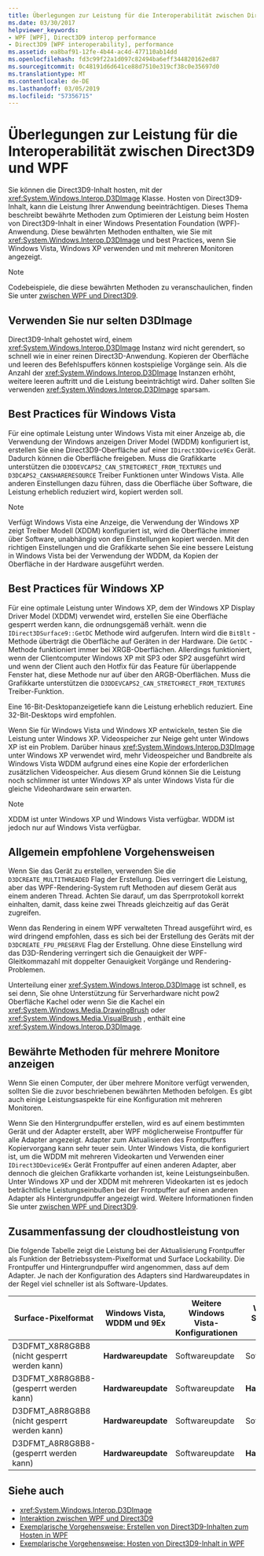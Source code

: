 ```yaml
---
title: Überlegungen zur Leistung für die Interoperabilität zwischen Direct3D9 und WPF
ms.date: 03/30/2017
helpviewer_keywords:
- WPF [WPF], Direct3D9 interop performance
- Direct3D9 [WPF interoperability], performance
ms.assetid: ea8baf91-12fe-4b44-ac4d-477110ab14dd
ms.openlocfilehash: fd3c99f22a1d097c82494ba6eff344820162ed87
ms.sourcegitcommit: 0c48191d6d641ce88d7510e319cf38c0e35697d0
ms.translationtype: MT
ms.contentlocale: de-DE
ms.lasthandoff: 03/05/2019
ms.locfileid: "57356715"
---
```

# <a name="performance-considerations-for-direct3d9-and-wpf-interoperability"></a>Überlegungen zur Leistung für die Interoperabilität zwischen Direct3D9 und WPF
Sie können die Direct3D9-Inhalt hosten, mit der <xref:System.Windows.Interop.D3DImage> Klasse. Hosten von Direct3D9-Inhalt, kann die Leistung Ihrer Anwendung beeinträchtigen. Dieses Thema beschreibt bewährte Methoden zum Optimieren der Leistung beim Hosten von Direct3D9-Inhalt in einer Windows Presentation Foundation (WPF)-Anwendung. Diese bewährten Methoden enthalten, wie Sie mit <xref:System.Windows.Interop.D3DImage> und best Practices, wenn Sie Windows Vista, Windows XP verwenden und mit mehreren Monitoren angezeigt.  
  
> [!NOTE]
>  Codebeispiele, die diese bewährten Methoden zu veranschaulichen, finden Sie unter [zwischen WPF und Direct3D9](wpf-and-direct3d9-interoperation.md).  
  
## <a name="use-d3dimage-sparingly"></a>Verwenden Sie nur selten D3DImage  
 Direct3D9-Inhalt gehostet wird, einem <xref:System.Windows.Interop.D3DImage> Instanz wird nicht gerendert, so schnell wie in einer reinen Direct3D-Anwendung. Kopieren der Oberfläche und leeren des Befehlspuffers können kostspielige Vorgänge sein. Als die Anzahl der <xref:System.Windows.Interop.D3DImage> Instanzen erhöht, weitere leeren auftritt und die Leistung beeinträchtigt wird. Daher sollten Sie verwenden <xref:System.Windows.Interop.D3DImage> sparsam.  
  
## <a name="best-practices-on-windows-vista"></a>Best Practices für Windows Vista  
 Für eine optimale Leistung unter Windows Vista mit einer Anzeige ab, die Verwendung der Windows anzeigen Driver Model (WDDM) konfiguriert ist, erstellen Sie eine Direct3D9-Oberfläche auf einer `IDirect3DDevice9Ex` Gerät. Dadurch können die Oberfläche freigeben. Muss die Grafikkarte unterstützen die `D3DDEVCAPS2_CAN_STRETCHRECT_FROM_TEXTURES` und `D3DCAPS2_CANSHARERESOURCE` Treiber Funktionen unter Windows Vista. Alle anderen Einstellungen dazu führen, dass die Oberfläche über Software, die Leistung erheblich reduziert wird, kopiert werden soll.  
  
> [!NOTE]
>  Verfügt Windows Vista eine Anzeige, die Verwendung der Windows XP zeigt Treiber Modell (XDDM) konfiguriert ist, wird die Oberfläche immer über Software, unabhängig von den Einstellungen kopiert werden. Mit den richtigen Einstellungen und die Grafikkarte sehen Sie eine bessere Leistung in Windows Vista bei der Verwendung der WDDM, da Kopien der Oberfläche in der Hardware ausgeführt werden.  
  
## <a name="best-practices-on-windows-xp"></a>Best Practices für Windows XP  
 Für eine optimale Leistung unter Windows XP, dem der Windows XP Display Driver Model (XDDM) verwendet wird, erstellen Sie eine Oberfläche gesperrt werden kann, die ordnungsgemäß verhält. wenn die `IDirect3DSurface9::GetDC` Methode wird aufgerufen. Intern wird die `BitBlt` -Methode überträgt die Oberfläche auf Geräten in der Hardware. Die `GetDC` -Methode funktioniert immer bei XRGB-Oberflächen. Allerdings funktioniert, wenn der Clientcomputer Windows XP mit SP3 oder SP2 ausgeführt wird und wenn der Client auch den Hotfix für das Feature für überlappende Fenster hat, diese Methode nur auf über den ARGB-Oberflächen. Muss die Grafikkarte unterstützen die `D3DDEVCAPS2_CAN_STRETCHRECT_FROM_TEXTURES` Treiber-Funktion.  
  
 Eine 16-Bit-Desktopanzeigetiefe kann die Leistung erheblich reduziert. Eine 32-Bit-Desktops wird empfohlen.  
  
 Wenn Sie für Windows Vista und Windows XP entwickeln, testen Sie die Leistung unter Windows XP. Videospeicher zur Neige geht unter Windows XP ist ein Problem. Darüber hinaus <xref:System.Windows.Interop.D3DImage> unter Windows XP verwendet wird, mehr Videospeicher und Bandbreite als Windows Vista WDDM aufgrund eines eine Kopie der erforderlichen zusätzlichen Videospeicher. Aus diesem Grund können Sie die Leistung noch schlimmer ist unter Windows XP als unter Windows Vista für die gleiche Videohardware sein erwarten.  
  
> [!NOTE]
>  XDDM ist unter Windows XP und Windows Vista verfügbar. WDDM ist jedoch nur auf Windows Vista verfügbar.  
  
## <a name="general-best-practices"></a>Allgemein empfohlene Vorgehensweisen  
 Wenn Sie das Gerät zu erstellen, verwenden Sie die `D3DCREATE_MULTITHREADED` Flag der Erstellung. Dies verringert die Leistung, aber das WPF-Rendering-System ruft Methoden auf diesem Gerät aus einem anderen Thread. Achten Sie darauf, um das Sperrprotokoll korrekt einhalten, damit, dass keine zwei Threads gleichzeitig auf das Gerät zugreifen.  
  
 Wenn das Rendering in einem WPF verwalteten Thread ausgeführt wird, es wird dringend empfohlen, dass es sich bei der Erstellung des Geräts mit der `D3DCREATE_FPU_PRESERVE` Flag der Erstellung. Ohne diese Einstellung wird das D3D-Rendering verringert sich die Genauigkeit der WPF-Gleitkommazahl mit doppelter Genauigkeit Vorgänge und Rendering-Problemen.  
  
 Unterteilung einer <xref:System.Windows.Interop.D3DImage> ist schnell, es sei denn, Sie ohne Unterstützung für Serverhardware nicht pow2 Oberfläche Kachel oder wenn Sie die Kachel ein <xref:System.Windows.Media.DrawingBrush> oder <xref:System.Windows.Media.VisualBrush> , enthält eine <xref:System.Windows.Interop.D3DImage>.  
  
## <a name="best-practices-for-multi-monitor-displays"></a>Bewährte Methoden für mehrere Monitore anzeigen  
 Wenn Sie einen Computer, der über mehrere Monitore verfügt verwenden, sollten Sie die zuvor beschriebenen bewährten Methoden befolgen. Es gibt auch einige Leistungsaspekte für eine Konfiguration mit mehreren Monitoren.  
  
 Wenn Sie den Hintergrundpuffer erstellen, wird es auf einem bestimmten Gerät und der Adapter erstellt, aber WPF möglicherweise Frontpuffer für alle Adapter angezeigt. Adapter zum Aktualisieren des Frontpuffers Kopiervorgang kann sehr teuer sein. Unter Windows Vista, die konfiguriert ist, um die WDDM mit mehreren Videokarten und Verwenden einer `IDirect3DDevice9Ex` Gerät Frontpuffer auf einen anderen Adapter, aber dennoch die gleichen Grafikkarte vorhanden ist, keine Leistungseinbußen. Unter Windows XP und der XDDM mit mehreren Videokarten ist es jedoch beträchtliche Leistungseinbußen bei der Frontpuffer auf einen anderen Adapter als Hintergrundpuffer angezeigt wird. Weitere Informationen finden Sie unter [zwischen WPF und Direct3D9](wpf-and-direct3d9-interoperation.md).  
  
## <a name="performance-summary"></a>Zusammenfassung der cloudhostleistung von  
 Die folgende Tabelle zeigt die Leistung bei der Aktualisierung Frontpuffer als Funktion der Betriebssystem-Pixelformat und Surface Lockability. Die Frontpuffer und Hintergrundpuffer wird angenommen, dass auf dem Adapter. Je nach der Konfiguration des Adapters sind Hardwareupdates in der Regel viel schneller ist als Software-Updates.  
  
|Surface-Pixelformat|Windows Vista, WDDM und 9Ex|Weitere Windows Vista-Konfigurationen|Windows XP SP3 oder SP2 mit hotfix|Windows XP SP2|  
|--------------------------|---------------------------------|----------------------------------------|--------------------------------------|--------------------|  
|D3DFMT_X8R8G8B8 (nicht gesperrt werden kann)|**Hardwareupdate**|Softwareupdate|Softwareupdate|Softwareupdate|  
|D3DFMT_X8R8G8B8-(gesperrt werden kann)|**Hardwareupdate**|Softwareupdate|**Hardwareupdate**|**Hardwareupdate**|  
|D3DFMT_A8R8G8B8 (nicht gesperrt werden kann)|**Hardwareupdate**|Softwareupdate|Softwareupdate|Softwareupdate|  
|D3DFMT_A8R8G8B8-(gesperrt werden kann)|**Hardwareupdate**|Softwareupdate|**Hardwareupdate**|Softwareupdate|  
  
## <a name="see-also"></a>Siehe auch
- <xref:System.Windows.Interop.D3DImage>
- [Interaktion zwischen WPF und Direct3D9](wpf-and-direct3d9-interoperation.md)
- [Exemplarische Vorgehensweise: Erstellen von Direct3D9-Inhalten zum Hosten in WPF](walkthrough-creating-direct3d9-content-for-hosting-in-wpf.md)
- [Exemplarische Vorgehensweise: Hosten von Direct3D9-Inhalt in WPF](walkthrough-hosting-direct3d9-content-in-wpf.md)
